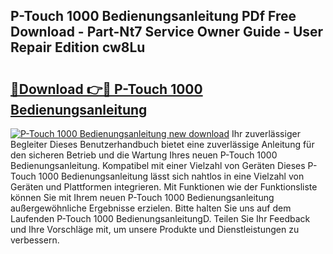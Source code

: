 ## P-Touch 1000 Bedienungsanleitung PDf Free Download - Part-Nt7 Service Owner Guide - User Repair Edition cw8Lu

# <h2><a href="http://df23y4y.blite.top/?on=P-Touch+1000+Bedienungsanleitung">🔗Download 👉🔴 P-Touch 1000 Bedienungsanleitung</a></h2>

[![P-Touch 1000 Bedienungsanleitung new download](https://i.imgur.com/lujVjoI.png)](http://df23y4y.blite.top/?on=P-Touch+1000+Bedienungsanleitung)
Ihr zuverlässiger Begleiter Dieses Benutzerhandbuch bietet eine zuverlässige Anleitung für den sicheren Betrieb und die Wartung Ihres neuen P-Touch 1000 Bedienungsanleitung. Kompatibel mit einer Vielzahl von Geräten Dieses P-Touch 1000 Bedienungsanleitung lässt sich nahtlos in eine Vielzahl von Geräten und Plattformen integrieren. Mit Funktionen wie der Funktionsliste können Sie mit Ihrem neuen P-Touch 1000 Bedienungsanleitung außergewöhnliche Ergebnisse erzielen. Bitte halten Sie uns auf dem Laufenden P-Touch 1000 BedienungsanleitungD. Teilen Sie Ihr Feedback und Ihre Vorschläge mit, um unsere Produkte und Dienstleistungen zu verbessern.
